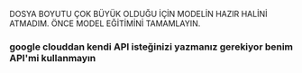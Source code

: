 DOSYA BOYUTU ÇOK BÜYÜK OLDUĞU İÇİN MODELİN HAZIR HALİNİ ATMADIM. ÖNCE MODEL EĞİTİMİNİ TAMAMLAYIN. 

### google clouddan kendi API isteğinizi yazmanız gerekiyor benim API'mi kullanmayın 